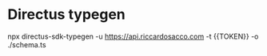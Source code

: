 # Directus typegen

npx directus-sdk-typegen -u https://api.riccardosacco.com -t {{TOKEN}} -o ./schema.ts
